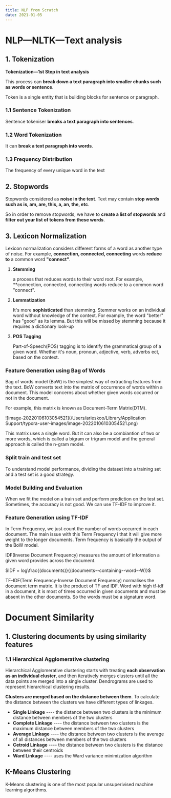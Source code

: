 ```yaml
---
title: NLP from Scratch
date: 2021-01-05
---
```


# NLP—NLTK—Text analysis

## 1. Tokenization

**Tokenization—1st Step in text analysis**

This process can **break down a text paragraph into smaller chunks such as words or sentence**.

Token is a single entity that is building blocks for sentence or paragraph.

### 1.1 Sentence Tokenization

Sentence tokeniser **breaks a text paragraph into sentences**.

### 1.2 Word Tokenization

It can **break a text paragraph into words**.

### 1.3 Frequency Distribution

The frequency of every unique word in the text

## 2. Stopwords

Stopwords considered as **noise in the text**. Text may contain **stop words such as is, am, are, this, a, an, the, etc**.

So in order to remove stopwords, we have to **create a list of stopwords** and **filter out your list of tokens from these words**.

## 3. Lexicon Normalization

Lexicon normalization considers different forms of a word as another type of noise. For example, **connection, connected, connecting** words **reduce to** a common word **"connect"**.

1. **Stemming**

   a process that reduces words to their word root. For example, **connection, connected, connecting words reduce to a common word "connect".

2. **Lemmatization**

   It's more **sophisticated** than stemming. Stemmer works on an individual word without knowledge of the context. For example, the word "better" has "good" as its lemma. But this will be missed by stemming because it requires a dictionary look-up

3. **POS Tagging**

   Part-of-Speech(POS) tagging is to identify the grammatical group of a given word. Whether it's noun, pronoun, adjective, verb, adverbs ect, based on the context.


### Feature Generation using Bag of Words

Bag of words model (BoW) is the simplest way of extracting features from the text. BoW converts text into the matrix of occurrence of words within a document. This model concerns about whether given words occurred or not in the document.

For example, this matrix is known as Document-Term Matrix(DTM).

![image-20220106103054521](/Users/arieskoo/Library/Application Support/typora-user-images/image-20220106103054521.png)

This matrix uses a single word. But it can also be a combiantion of two or more words, which is called a bigram or trigram model and the general approach is called the n-gram model.

### Split train and test set

To understand model performance, dividing the dataset into a training set and a test set is a good strategy.

### Model Building and Evaluation

When we fit the model on a train set and perform prediction on the test set. Sometimes, the accuracy is not good. We can use TF-IDF to improve it.

### Feature Generation using TF-IDF

In Term Frequency, we just count the number of words occurred in each document. The main issue with this Term Frequency i that it will give more weight to the longer documents. Term frequency is basically the output of the BoW model.

IDF(Inverse Document Frequency) measures the amount of information a given word provides across the document. 

 $IDF = log\frac{(documents)}{(documents--containing--word--W)}$

TF-IDF(Term Frequency-Inverse Document Frequency) normalises the document term matrix. It is the product of TF and IDF. Word with high tf-idf in a document, it is most of times occurred in given documents and must be absent in the other documents. So the words must be a signature word.

# Document Similarity

## 1. Clustering documents by using similarity features

### 1.1 Hierarchical Agglomerative clustering

Hierarchical Agglomerative clustering starts with treating **each observation as an individual cluster**, and then iteratively merges clusters until all the data points are merged into a single cluster. Dendrograms are used to represent hierarchical clustering results.

**Clusters are merged based on the distance between them**. To calculate the distance between the clusters we have different types of linkages.

- **Single Linkage** ---- the distance between two clusters is the minimum distance between members of the two clusters
- **Complete Linkage** ---- the distance between two clusters is the maximum distance between members of the two clusters
- **Average Linkage** ---- the distance between two clusters is the average of all distances between members of the two clusters
- **Cetroid Linkage** ---- the distance between two clusters is the distance between their centroids
- **Ward Linkage** ---- uses the Ward variance minimization algorithm



## K-Means Clustering

K-Means clustering is one of the most popular unsuperivised machine learning algorithms.





































